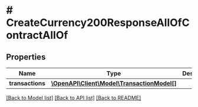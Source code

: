# # CreateCurrency200ResponseAllOfContractAllOf

## Properties

Name | Type | Description | Notes
------------ | ------------- | ------------- | -------------
**transactions** | [**\OpenAPI\Client\Model\TransactionModel[]**](TransactionModel.md) |  | [optional]

[[Back to Model list]](../../README.md#models) [[Back to API list]](../../README.md#endpoints) [[Back to README]](../../README.md)
